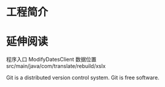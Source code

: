 # 工程简介

# 延伸阅读

程序入口 ModifyDatesClient
数据位置 src/main/java/com/translate/rebuild/xslx

Git is a distributed version control system.
Git is free software.